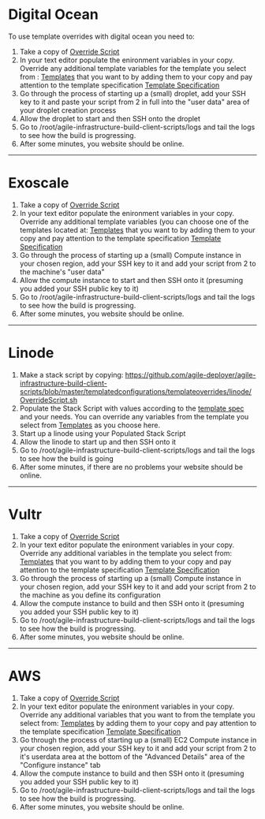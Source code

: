 # Digital Ocean

To use template overrides with digital ocean you need to:

1. Take a copy of [Override Script](https://github.com/agile-deployer/agile-infrastructure-build-client-scripts/blob/master/templatedconfigurations/templateoverrides/digitalocean/OverrideScript.sh)
2. In your text editor populate the enironment variables in your copy. Override any additional template variables for the template you select from : [Templates](https://github.com/agile-deployer/agile-infrastructure-build-client-scripts/blob/master/templatedconfigurations/templates/digitalocean) that you want to by adding them to your copy and pay attention to the template specification [Template Specification](https://github.com/agile-deployer/agile-infrastructure-build-client-scripts/blob/master/templatedconfigurations/specification.md)
3. Go through the process of starting up a (small) droplet, add your SSH key to it and paste your script from 2 in full into the "user data" area of your droplet creation process
4. Allow the droplet to start and then SSH onto the droplet
5. Go to /root/agile-infrastructure-build-client-scripts/logs and tail the logs to see how the build is progressing. 
6. After some minutes, you website should be online.

--------------------------------------------------------------

# Exoscale

1. Take a copy of [Override Script](https://github.com/agile-deployer/agile-infrastructure-build-client-scripts/blob/master/templatedconfigurations/templateoverrides/exoscale/OverrideScript.sh)
2. In your text editor populate the enironment variables in your copy. Override any additional template variables (you can choose one of the templates located at: [Templates](https://github.com/agile-deployer/agile-infrastructure-build-client-scripts/blob/master/templatedconfigurations/templates/exoscale) that you want to by adding them to your copy and pay attention to the template specification [Template Specification](https://github.com/agile-deployer/agile-infrastructure-build-client-scripts/blob/master/templatedconfigurations/specification.md)
3. Go through the process of starting up a (small) Compute instance in your chosen region, add your SSH key to it and add your script from 2 to the machine's "user data"
4. Allow the compute instance to start and then SSH onto it (presuming you added your SSH public key to it)
5. Go to /root/agile-infrastructure-build-client-scripts/logs and tail the logs to see how the build is progressing. 
6. After some minutes, you website should be online.

--------------------------------------------------------------

# Linode

1. Make a stack script by copying: https://github.com/agile-deployer/agile-infrastructure-build-client-scripts/blob/master/templatedconfigurations/templateoverrides/linode/OverrideScript.sh
2. Populate the Stack Script with values according to the [template spec](https://github.com/agile-deployer/agile-infrastructure-build-client-scripts/blob/master/templatedconfigurations/specification.md) and your needs. You can override any variables from the template you select from [Templates](https://github.com/agile-deployer/agile-infrastructure-build-client-scripts/blob/master/templatedconfigurations/templates/linode) as you choose here. 
3. Start up a linode using your Populated Stack Script
4. Allow the linode to start up and then SSH onto it
5. Go to /root/agile-infrastructure-build-client-scripts/logs and tail the logs to see how the build is going
6. After some minutes, if there are no problems your website should be online. 

---------------------

# Vultr

1. Take a copy of [Override Script](https://github.com/agile-deployer/agile-infrastructure-build-client-scripts/blob/master/templatedconfigurations/templateoverrides/exoscale/OverrideScript.sh)
2. In your text editor populate the enironment variables in your copy. Override any additional variables in the template you select from: [Templates](https://github.com/agile-deployer/agile-infrastructure-build-client-scripts/blob/master/templatedconfigurations/templates/vultr) that you want to by adding them to your copy and pay attention to the template specification [Template Specification](https://github.com/agile-deployer/agile-infrastructure-build-client-scripts/blob/master/templatedconfigurations/specification.md)
3. Go through the process of starting up a (small) Compute instance in your chosen region, add your SSH key to it and add your script from 2 to the machine as you define its configuration
4. Allow the compute instance to build and then SSH onto it (presuming you added your SSH public key to it)
5. Go to /root/agile-infrastructure-build-client-scripts/logs and tail the logs to see how the build is progressing. 
6. After some minutes, you website should be online.

--------------------------

# AWS

1. Take a copy of [Override Script](https://github.com/agile-deployer/agile-infrastructure-build-client-scripts/blob/master/templatedconfigurations/templateoverrides/aws/OverrideScript.sh)
2. In your text editor populate the enironment variables in your copy. Override any additional variables that you want to from the template you select from: [Templates](https://github.com/agile-deployer/agile-infrastructure-build-client-scripts/blob/master/templatedconfigurations/templates/aws) by adding them to your copy and pay attention to the template specification [Template Specification](https://github.com/agile-deployer/agile-infrastructure-build-client-scripts/blob/master/templatedconfigurations/specification.md)
3. Go through the process of starting up a (small) EC2 Compute instance in your chosen region, add your SSH key to it and add your script from 2 to it's userdata area at the bottom of the "Advanced Details" area of the "Configure instance" tab
4. Allow the compute instance to build and then SSH onto it (presuming you added your SSH public key to it)
5. Go to /root/agile-infrastructure-build-client-scripts/logs and tail the logs to see how the build is progressing. 
6. After some minutes, you website should be online.

